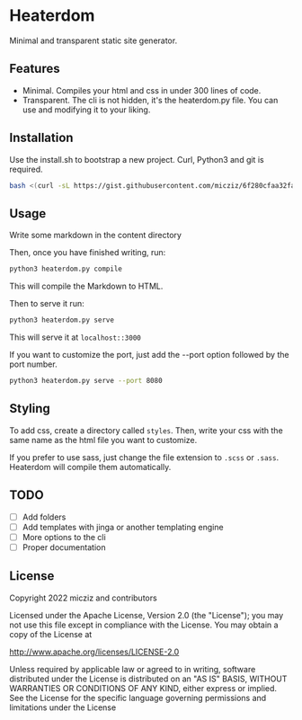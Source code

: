 # Heaterdom

Minimal and transparent static site generator.

## Features

- Minimal. Compiles your html and css in under 300 lines of code.
- Transparent. The cli is not hidden, it's the heaterdom.py file. You can use and modifying it to your liking.

## Installation

Use the install.sh to bootstrap a new project. Curl, Python3 and git is required.

```bash
bash <(curl -sL https://gist.githubusercontent.com/micziz/6f280cfaa32fae4ed865d5bd49cbf500/raw/09a002b84d3f9cbd2ee0ab65f9e60b40f7b152a7/install.sh)
```

## Usage

Write some markdown in the content directory

Then, once you have finished writing, run:

```bash
python3 heaterdom.py compile
```

This will compile the Markdown to HTML.

Then to serve it run:

```bash
python3 heaterdom.py serve
```

This will serve it at `localhost::3000`

If you want to customize the port, just add the --port option followed by the port number.

```bash
python3 heaterdom.py serve --port 8080
```

## Styling

To add css, create a directory called `styles`. Then, write your css with the same name as the html file you want to customize.

If you prefer to use sass, just change the file extension to `.scss` or `.sass`. Heaterdom will compile them automatically.

## TODO

- [ ] Add folders
- [ ] Add templates with jinga or another templating engine
- [ ] More options to the cli
- [ ] Proper documentation

## License

Copyright 2022 micziz and contributors

Licensed under the Apache License, Version 2.0 (the "License");
you may not use this file except in compliance with the License.
You may obtain a copy of the License at

<http://www.apache.org/licenses/LICENSE-2.0>

Unless required by applicable law or agreed to in writing, software
distributed under the License is distributed on an "AS IS" BASIS,
WITHOUT WARRANTIES OR CONDITIONS OF ANY KIND, either express or implied.
See the License for the specific language governing permissions and
limitations under the License
